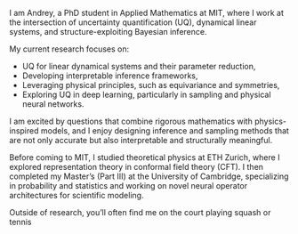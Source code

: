 I am Andrey, a PhD student in Applied Mathematics at MIT, where I work at the intersection of uncertainty quantification (UQ), dynamical linear systems, and structure-exploiting Bayesian inference.

My current research focuses on:
* UQ for linear dynamical systems and their parameter reduction,
* Developing interpretable inference frameworks,
* Leveraging physical principles, such as equivariance and symmetries,
* Exploring UQ in deep learning, particularly in sampling and physical neural networks.

I am excited by questions that combine rigorous mathematics with physics-inspired models, and I enjoy designing inference and sampling methods that are not only accurate but also interpretable and structurally meaningful.

Before coming to MIT, I studied theoretical physics at ETH Zurich, where I explored representation theory in conformal field theory (CFT). I then completed my Master’s (Part III) at the University of Cambridge, specializing in probability and statistics and working on novel neural operator architectures for scientific modeling.

Outside of research, you’ll often find me on the court playing squash or tennis

